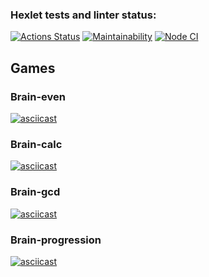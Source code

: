 ### Hexlet tests and linter status:
[![Actions Status](https://github.com/oiv84/frontend-project-lvl1/workflows/hexlet-check/badge.svg)](https://github.com/oiv84/frontend-project-lvl1/actions)
[![Maintainability](https://api.codeclimate.com/v1/badges/ce630eb59df4c89b2e63/maintainability)](https://codeclimate.com/github/oiv84/frontend-project-lvl1/maintainability)
[![Node CI](https://github.com/oiv84/frontend-project-lvl1/workflows/Node%20CI/badge.svg)](https://github.com/oiv84/frontend-project-lvl1/actions)

## Games
### Brain-even
[![asciicast](https://asciinema.org/a/425766.svg)](https://asciinema.org/a/425766)

### Brain-calc
[![asciicast](https://asciinema.org/a/05ZttJdbsBKf4EQ4lsOYZkzQT.svg)](https://asciinema.org/a/05ZttJdbsBKf4EQ4lsOYZkzQT)
### Brain-gcd
[![asciicast](https://asciinema.org/a/0BVXgb5o2oPjDJySx6GP3KZrp.svg)](https://asciinema.org/a/0BVXgb5o2oPjDJySx6GP3KZrp)
### Brain-progression
[![asciicast](https://asciinema.org/a/ZIJtyvfI6D00NsPGz4FZeZMue.svg)](https://asciinema.org/a/ZIJtyvfI6D00NsPGz4FZeZMue)